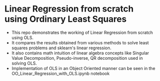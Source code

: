 # Linear Regression from scratch using Ordinary Least Squares

- This repo demonstrates the working of Linear Regression from scratch using OLS.
- It compares the results obtained from various methods to solve least squares problems and sklearn's linear regression.
- It also contains math intuition of linear algebra concepts like Singular Value Decomposition, Pseudo-inverse, QR decomposition used in solving OLS.
- Implementation of OLS in an Object Oriented manner can be seen in the OO_Linear_Regression_with_OLS.ipynb notebook
